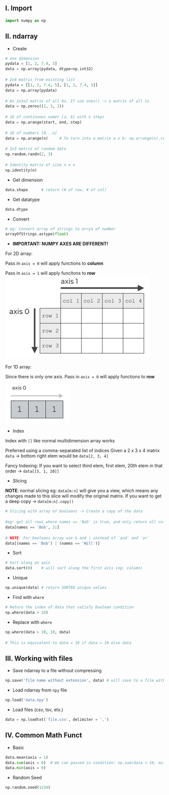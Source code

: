 ## **I. Import**
```python
import numpy as np
```

## **II. ndarray**
- Create
```python
# one dimension 
pydata = [1, 2, 7.4, 5]
data = np.array(pydata, dtype=np.int32) 

# 2x4 matrix from existing list
pydata = [[1, 2, 7.4, 5], [1, 2, 7.4, 5]]
data = np.array(pydata) 

# An 2x3x2 matrix of all 0s. If use ones() -> a matrix of all 1s
data = np.zeros((2, 3, 2)) 

# 1D of continuous numer [a, b] with x steps
data = np.arange(start, end, step)

# 1D of numbers [0...n]
data = np.arange(n)     # To turn into a matrix a x b: np.arrange(n).reshape(a, b)

# 2x3 matrix of random data
np.random.randn(2, 3)

# Identity matrix of size n x n
np.identity(n)
```

- Get dimension
```python
data.shape      # return (# of row, # of col)
```

- Get datatype
```python
data.dtype
```

- Convert
```python
# eg: Convert array of strings to arrya of number
arrayOfStrings.astype(float)
```

- **IMPORTANT: NUMPY AXES ARE DIFFERENT!**

For 2D array:

Pass in `axis = 0` will apply functions to **column**

Pass in `asis = 1` will apply funcitons to **row**
![](numpy_axes.png)

For 1D array:

Since there is only one axis. Pass in `axis = 0` will apply functions to **row**

![](numpy_axes_1D_array.png)

- Index

Index with `[]` like normal multidimension array works 

Preferred using a comma-separated list of indices
Given a 2 x 3 x 4 matrix `data` -> bottom right elem would be `data[2, 3, 4]`

Fancy Indexing: If you want to select third elem, first elem, 20th elem in that order -> `data[[3, 1, 20]]`

- Slicing

**NOTE**: normal slicing eg: `data[m:n]` will give you a view, which means any changes made to this slice will modify the original matrix. If you want to get a deep copy -> `data[m:n].copy()`

```python
# Slicing with array of booleans -> Create a copy of the data

#eg: get all rows where names == 'Bob' is true, and only return all columns from the 3rd column
data[names == 'Bob', 2:]

# NOTE: For booleans array use & and | instead of `and` and `or`
data[(names == 'Bob') | (names == 'Will')]
```

- Sort
```python
# Sort along an axis
data.sort(0)    # will sort along the first axis (eg: column)
```

- Unique
```python
np.unique(data) # return SORTED unique values
```

- Find with `where`
```python
# Return the index of data that satisfy boolean condition
np.where(data > 10)
```

- Replace with `where`
```python
np.where(data > 10, 10, data)

# This is equivalent to data = 10 if data > 10 else data
```

## **III. Working with files**
- Save ndarray to a file without compressing
```python
np.save('file name without extension', data) # will save to a file with .npy extension
```

- Load ndarray from `npy` file
```python
np.load('data.npy')
```

- Load files (csv, tsv, etx.) 
```python
data = np.loadtxt('file.csv', delimiter = ',')
```

## **IV. Common Math Funct**
- Basic
```python
data.mean(axis = 1)
data.sum(axis = 0)  # We can passed in condition: np.sum(data > 10, axis = 0)
data.min(axis = 0)
```

- Random Seed
```python
np.random.seed(1234)
```


